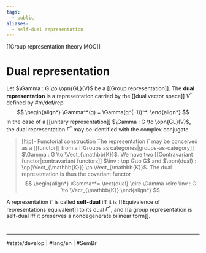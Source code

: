 ```yaml
---
tags:
  - public
aliases:
  - self-dual representation
---
```

[[Group representation theory MOC]]
# Dual representation

Let $\Gamma : G \to \opn{GL}(V)$ be a [[Group representation]].
The **dual representation** is a representation carried by the [[dual vector space]] $V^*$ defined by #m/def/rep 
$$
\begin{align*}
\Gamma^*(g) = \Gamma(g^{-1})^*.
\end{align*}
$$
In the case of a [[unitary representation]] $\Gamma : G \to \opn{GL}(V)$,
the dual representation $\Gamma^*$ may be identified with the complex conjugate.


> [!tip]- Functorial construction
> The representation $\Gamma$ may be conceived as a [[functor]] from a [[Groups as categories|groups-as-category]] $\Gamma : G \to \Vect_{\mathbb{K}}$.
> We have two [[Contravariant functor|contravariant functors]] $\inv : \op G\to G$
> and $\opn{dual} : \op{\Vect_{\mathbb{K}}} \to \Vect_{\mathbb{K}}$.
> The dual representation is thus the covariant functor
> $$
> \begin{align*}
> \Gamma^*= \text{dual} \circ \Gamma \circ \inv : G \to \Vect_{\mathbb{K}}
> \end{align*}
> $$

A representation $\Gamma$ is called **self-dual** iff it is [[Equivalence of representations|equivalent]] to its dual $\Gamma^*$,
and [[a group representation is self-dual iff it preserves a nondegenerate bilinear form]].

#
---
#state/develop | #lang/en | #SemBr
